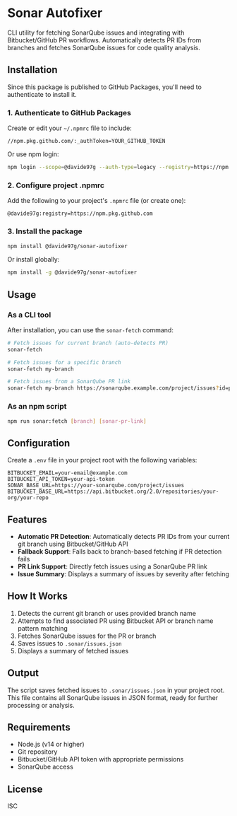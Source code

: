 # Sonar Autofixer

CLI utility for fetching SonarQube issues and integrating with Bitbucket/GitHub PR workflows. Automatically detects PR IDs from branches and fetches SonarQube issues for code quality analysis.

## Installation

Since this package is published to GitHub Packages, you'll need to authenticate to install it.

### 1. Authenticate to GitHub Packages

Create or edit your `~/.npmrc` file to include:

```
//npm.pkg.github.com/:_authToken=YOUR_GITHUB_TOKEN
```

Or use npm login:

```bash
npm login --scope=@davide97g --auth-type=legacy --registry=https://npm.pkg.github.com
```

### 2. Configure project .npmrc

Add the following to your project's `.npmrc` file (or create one):

```
@davide97g:registry=https://npm.pkg.github.com
```

### 3. Install the package

```bash
npm install @davide97g/sonar-autofixer
```

Or install globally:

```bash
npm install -g @davide97g/sonar-autofixer
```

## Usage

### As a CLI tool

After installation, you can use the `sonar-fetch` command:

```bash
# Fetch issues for current branch (auto-detects PR)
sonar-fetch

# Fetch issues for a specific branch
sonar-fetch my-branch

# Fetch issues from a SonarQube PR link
sonar-fetch my-branch https://sonarqube.example.com/project/issues?id=project&pullRequest=PR_KEY
```

### As an npm script

```bash
npm run sonar:fetch [branch] [sonar-pr-link]
```

## Configuration

Create a `.env` file in your project root with the following variables:

```env
BITBUCKET_EMAIL=your-email@example.com
BITBUCKET_API_TOKEN=your-api-token
SONAR_BASE_URL=https://your-sonarqube.com/project/issues
BITBUCKET_BASE_URL=https://api.bitbucket.org/2.0/repositories/your-org/your-repo
```

## Features

- **Automatic PR Detection**: Automatically detects PR IDs from your current git branch using Bitbucket/GitHub API
- **Fallback Support**: Falls back to branch-based fetching if PR detection fails
- **PR Link Support**: Directly fetch issues using a SonarQube PR link
- **Issue Summary**: Displays a summary of issues by severity after fetching

## How It Works

1. Detects the current git branch or uses provided branch name
2. Attempts to find associated PR using Bitbucket API or branch name pattern matching
3. Fetches SonarQube issues for the PR or branch
4. Saves issues to `.sonar/issues.json`
5. Displays a summary of fetched issues

## Output

The script saves fetched issues to `.sonar/issues.json` in your project root. This file contains all SonarQube issues in JSON format, ready for further processing or analysis.

## Requirements

- Node.js (v14 or higher)
- Git repository
- Bitbucket/GitHub API token with appropriate permissions
- SonarQube access

## License

ISC

